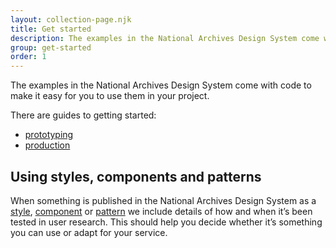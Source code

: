```yaml
---
layout: collection-page.njk
title: Get started
description: The examples in the National Archives Design System come with code to make it easy for you to use them in your project.
group: get-started
order: 1
---
```


The examples in the National Archives Design System come with code to make it easy for you to use them in your project.

There are guides to getting started:

- [prototyping](/design-system/get-started/prototyping/)
- [production](/design-system/get-started/production/)

## Using styles, components and patterns

When something is published in the National Archives Design System as a [style](/design-system/styles/), [component](/design-system/components/) or [pattern](/design-system/patterns/) we include details of how and when it’s been tested in user research. This should help you decide whether it’s something you can use or adapt for your service.
